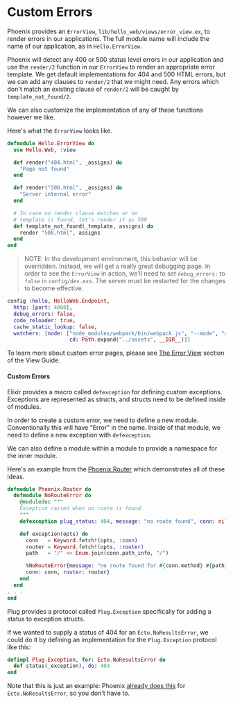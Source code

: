 # Custom Errors

Phoenix provides an `ErrorView`, `lib/hello_web/views/error_view.ex`, to render errors in our applications. The full module name will include the name of our application, as in `Hello.ErrorView`.

Phoenix will detect any 400 or 500 status level errors in our application and use the `render/2` function in our `ErrorView` to render an appropriate error template. We get default implementations for 404 and 500 HTML errors, but we can add any clauses to `render/2` that we might need. Any errors which don't match an existing clause of `render/2` will be caught by `template_not_found/2`.

We can also customize the implementation of any of these functions however we like.

Here's what the `ErrorView` looks like.

```elixir
defmodule Hello.ErrorView do
  use Hello.Web, :view

  def render("404.html", _assigns) do
    "Page not found"
  end

  def render("500.html", _assigns) do
    "Server internal error"
  end

  # In case no render clause matches or no
  # template is found, let's render it as 500
  def template_not_found(_template, assigns) do
    render "500.html", assigns
  end
end
```

> NOTE: In the development environment, this behavior will be overridden. Instead, we will get a really great debugging page. In order to see the `ErrorView` in action, we'll need to set `debug_errors:` to `false` in `config/dev.exs`. The server must be restarted for the changes to become effective.

```elixir
config :hello, HelloWeb.Endpoint,
  http: [port: 4000],
  debug_errors: false,
  code_reloader: true,
  cache_static_lookup: false,
  watchers: [node: ["node_modules/webpack/bin/webpack.js", "--mode", "development", "--watch-stdin",
                    cd: Path.expand("../assets", __DIR__)]]
```

To learn more about custom error pages, please see [The Error View](views.html#the-errorview) section of the View Guide.

#### Custom Errors

Elixir provides a macro called `defexception` for defining custom exceptions. Exceptions are represented as structs, and structs need to be defined inside of modules.

In order to create a custom error, we need to define a new module. Conventionally this will have "Error" in the name. Inside of that module, we need to define a new exception with `defexception`.

We can also define a module within a module to provide a namespace for the inner module.

Here's an example from the [Phoenix.Router](https://github.com/phoenixframework/phoenix/blob/master/lib/phoenix/router.ex) which demonstrates all of these ideas.

```elixir
defmodule Phoenix.Router do
  defmodule NoRouteError do
    @moduledoc """
    Exception raised when no route is found.
    """
    defexception plug_status: 404, message: "no route found", conn: nil, router: nil

    def exception(opts) do
      conn   = Keyword.fetch!(opts, :conn)
      router = Keyword.fetch!(opts, :router)
      path   = "/" <> Enum.join(conn.path_info, "/")

      %NoRouteError{message: "no route found for #{conn.method} #{path} (#{inspect router})",
      conn: conn, router: router}
    end
  end
. . .
end
```

Plug provides a protocol called `Plug.Exception` specifically for adding a status to exception structs.

If we wanted to supply a status of 404 for an `Ecto.NoResultsError`, we could do it by defining an implementation for the `Plug.Exception` protocol like this:

```elixir
defimpl Plug.Exception, for: Ecto.NoResultsError do
  def status(_exception), do: 404
end
```

Note that this is just an example: Phoenix [already does this](https://github.com/phoenixframework/phoenix_ecto/blob/master/lib/phoenix_ecto/plug.ex) for `Ecto.NoResultsError`, so you don't have to.
